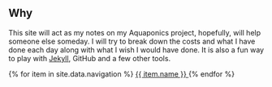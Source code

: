 ## Why
This site will act as my notes on my Aquaponics project, hopefully, will help someone else someday. I will try to break down the costs and what I have done each day along with what I wish I would have done.
It is also a fun way to play with [Jekyll](https://jekyllrb.com/), GitHub and a few other tools.

<nav>
  {% for item in site.data.navigation %}
    <a href="{{ item.link }}" {% if page.url == item.link %}style="color: red;"{% endif %}>
      {{ item.name }}
    </a>
  {% endfor %}
</nav>
